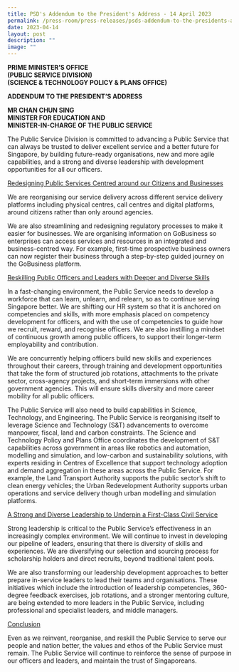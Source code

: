 ```yaml
---
title: PSD's Addendum to the President's Address ‑ 14 April 2023
permalink: /press-room/press-releases/psds-addendum-to-the-presidents-address-14-april-2023/
date: 2023-04-14
layout: post
description: ""
image: ""
---
```

**PRIME MINISTER’S OFFICE  
(PUBLIC SERVICE DIVISION)  
(SCIENCE &amp; TECHNOLOGY POLICY &amp; PLANS OFFICE)**  
  
**ADDENDUM TO THE PRESIDENT’S ADDRESS**  
  
**MR CHAN CHUN SING  
MINISTER FOR EDUCATION AND  
MINISTER-IN-CHARGE OF THE PUBLIC SERVICE**

The Public Service Division is committed to advancing a Public Service that can always be trusted to deliver excellent service and a better future for Singapore, by building future-ready organisations, new and more agile capabilities, and a strong and diverse leadership with development opportunities for all our officers.&nbsp;  
  
<u>Redesigning Public Services Centred around our Citizens and Businesses</u>

We are reorganising our service delivery across different service delivery platforms including physical centres, call centres and digital platforms, around citizens rather than only around agencies.&nbsp;  
  
We are also streamlining and redesigning regulatory processes to make it easier for businesses. We are organising information on GoBusiness so enterprises can access services and resources in an integrated and business-centred way. For example, first-time prospective business owners can now register their business through a step-by-step guided journey on the GoBusiness platform.&nbsp;  
  
<u>Reskilling Public Officers and Leaders with Deeper and Diverse Skills</u>
  
In a fast-changing environment, the Public Service needs to develop a workforce that can learn, unlearn, and relearn, so as to continue serving Singapore better. We are shifting our HR system so that it is anchored on competencies and skills, with more emphasis placed on competency development for officers, and with the use of competencies to guide how we recruit, reward, and recognise officers. We are also instilling a mindset of continuous growth among public officers, to support their longer-term employability and contribution.&nbsp;  
  
We are concurrently helping officers build new skills and experiences throughout their careers, through training and development opportunities that take the form of structured job rotations, attachments to the private sector, cross-agency projects, and short-term immersions with other government agencies. This will ensure skills diversity and more career mobility for all public officers.&nbsp;  
  
The Public Service will also need to build capabilities in Science, Technology, and Engineering. The Public Service is reorganising itself to leverage Science and Technology (S&amp;T) advancements to overcome manpower, fiscal, land and carbon constraints. The Science and Technology Policy and Plans Office coordinates the development of S&amp;T capabilities across government in areas like robotics and automation, modelling and simulation, and low-carbon and sustainability solutions, with experts residing in Centres of Excellence that support technology adoption and demand aggregation in these areas across the Public Service. For example, the Land Transport Authority supports the public sector’s shift to clean energy vehicles; the Urban Redevelopment Authority supports urban operations and service delivery though urban modelling and simulation platforms.  
  
<u>A Strong and Diverse Leadership to Underpin a First-Class Civil Service</u>  
  
Strong leadership is critical to the Public Service’s effectiveness in an increasingly complex environment. We will continue to invest in developing our pipeline of leaders, ensuring that there is diversity of skills and experiences. We are diversifying our selection and sourcing process for scholarship holders and direct recruits, beyond traditional talent pools.&nbsp;  
  
We are also transforming our leadership development approaches to better prepare in-service leaders to lead their teams and organisations. These initiatives which include the introduction of leadership competencies, 360-degree feedback exercises, job rotations, and a stronger mentoring culture, are being extended to more leaders in the Public Service, including professional and specialist leaders, and middle managers.&nbsp;  
  
<u>Conclusion</u>  
  
Even as we reinvent, reorganise, and reskill the Public Service to serve our people and nation better, the values and ethos of the Public Service must remain. The Public Service will continue to reinforce the sense of purpose in our officers and leaders, and maintain the trust of Singaporeans.